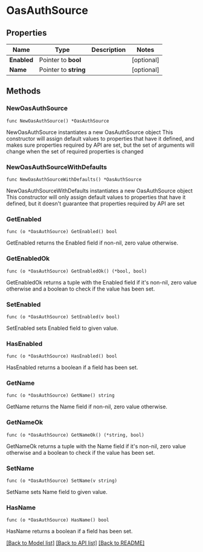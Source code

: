 # OasAuthSource

## Properties

Name | Type | Description | Notes
------------ | ------------- | ------------- | -------------
**Enabled** | Pointer to **bool** |  | [optional] 
**Name** | Pointer to **string** |  | [optional] 

## Methods

### NewOasAuthSource

`func NewOasAuthSource() *OasAuthSource`

NewOasAuthSource instantiates a new OasAuthSource object
This constructor will assign default values to properties that have it defined,
and makes sure properties required by API are set, but the set of arguments
will change when the set of required properties is changed

### NewOasAuthSourceWithDefaults

`func NewOasAuthSourceWithDefaults() *OasAuthSource`

NewOasAuthSourceWithDefaults instantiates a new OasAuthSource object
This constructor will only assign default values to properties that have it defined,
but it doesn't guarantee that properties required by API are set

### GetEnabled

`func (o *OasAuthSource) GetEnabled() bool`

GetEnabled returns the Enabled field if non-nil, zero value otherwise.

### GetEnabledOk

`func (o *OasAuthSource) GetEnabledOk() (*bool, bool)`

GetEnabledOk returns a tuple with the Enabled field if it's non-nil, zero value otherwise
and a boolean to check if the value has been set.

### SetEnabled

`func (o *OasAuthSource) SetEnabled(v bool)`

SetEnabled sets Enabled field to given value.

### HasEnabled

`func (o *OasAuthSource) HasEnabled() bool`

HasEnabled returns a boolean if a field has been set.

### GetName

`func (o *OasAuthSource) GetName() string`

GetName returns the Name field if non-nil, zero value otherwise.

### GetNameOk

`func (o *OasAuthSource) GetNameOk() (*string, bool)`

GetNameOk returns a tuple with the Name field if it's non-nil, zero value otherwise
and a boolean to check if the value has been set.

### SetName

`func (o *OasAuthSource) SetName(v string)`

SetName sets Name field to given value.

### HasName

`func (o *OasAuthSource) HasName() bool`

HasName returns a boolean if a field has been set.


[[Back to Model list]](../README.md#documentation-for-models) [[Back to API list]](../README.md#documentation-for-api-endpoints) [[Back to README]](../README.md)


